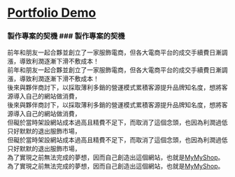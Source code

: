 # [Portfolio Demo](https://jim55167.github.io/mymyshop/#/home)


### 製作專案的契機	### 製作專案的契機


前年和朋友一起合夥並創立了一家服飾電商，但各大電商平台的成交手續費日漸調漲，導致利潤逐漸下滑不敷成本！</br>	前年和朋友一起合夥並創立了一家服飾電商，但各大電商平台的成交手續費日漸調漲，導致利潤逐漸下滑不敷成本！</br>
後來與夥伴商討下，以採取薄利多銷的營運模式累積客源提升品牌知名度，想將客源導入自己的網站做消費，</br>	後來與夥伴商討下，以採取薄利多銷的營運模式累積客源提升品牌知名度，想將客源導入自己的網站做消費，</br>
但礙於當時架設網站成本過高且精費不足下，而取消了這個念頭，也因為利潤過低只好默默的退出服飾市場，</br>	但礙於當時架設網站成本過高且精費不足下，而取消了這個念頭，也因為利潤過低只好默默的退出服飾市場，</br>
為了實現之前無法完成的夢想，因而自己創造出這個網站，也就是[MyMyShop](https://jim55167.github.io/MyMyShop.com/#/home)。	為了實現之前無法完成的夢想，因而自己創造出這個網站，也就是[MyMyShop](https://jim55167.github.io/mymyshop/#/home)。

